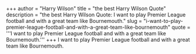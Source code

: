 +++
author = "Harry Wilson"
title = "the best Harry Wilson Quote"
description = "the best Harry Wilson Quote: I want to play Premier League football and with a great team like Bournemouth."
slug = "i-want-to-play-premier-league-football-and-with-a-great-team-like-bournemouth"
quote = '''I want to play Premier League football and with a great team like Bournemouth.'''
+++
I want to play Premier League football and with a great team like Bournemouth.

